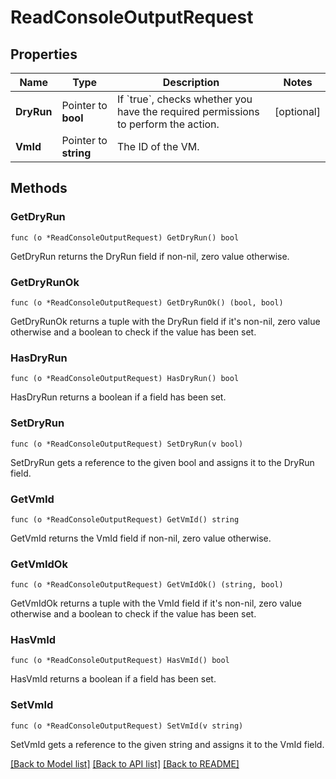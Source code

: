 # ReadConsoleOutputRequest

## Properties

Name | Type | Description | Notes
------------ | ------------- | ------------- | -------------
**DryRun** | Pointer to **bool** | If &#x60;true&#x60;, checks whether you have the required permissions to perform the action. | [optional] 
**VmId** | Pointer to **string** | The ID of the VM. | 

## Methods

### GetDryRun

`func (o *ReadConsoleOutputRequest) GetDryRun() bool`

GetDryRun returns the DryRun field if non-nil, zero value otherwise.

### GetDryRunOk

`func (o *ReadConsoleOutputRequest) GetDryRunOk() (bool, bool)`

GetDryRunOk returns a tuple with the DryRun field if it's non-nil, zero value otherwise
and a boolean to check if the value has been set.

### HasDryRun

`func (o *ReadConsoleOutputRequest) HasDryRun() bool`

HasDryRun returns a boolean if a field has been set.

### SetDryRun

`func (o *ReadConsoleOutputRequest) SetDryRun(v bool)`

SetDryRun gets a reference to the given bool and assigns it to the DryRun field.

### GetVmId

`func (o *ReadConsoleOutputRequest) GetVmId() string`

GetVmId returns the VmId field if non-nil, zero value otherwise.

### GetVmIdOk

`func (o *ReadConsoleOutputRequest) GetVmIdOk() (string, bool)`

GetVmIdOk returns a tuple with the VmId field if it's non-nil, zero value otherwise
and a boolean to check if the value has been set.

### HasVmId

`func (o *ReadConsoleOutputRequest) HasVmId() bool`

HasVmId returns a boolean if a field has been set.

### SetVmId

`func (o *ReadConsoleOutputRequest) SetVmId(v string)`

SetVmId gets a reference to the given string and assigns it to the VmId field.


[[Back to Model list]](../README.md#documentation-for-models) [[Back to API list]](../README.md#documentation-for-api-endpoints) [[Back to README]](../README.md)


